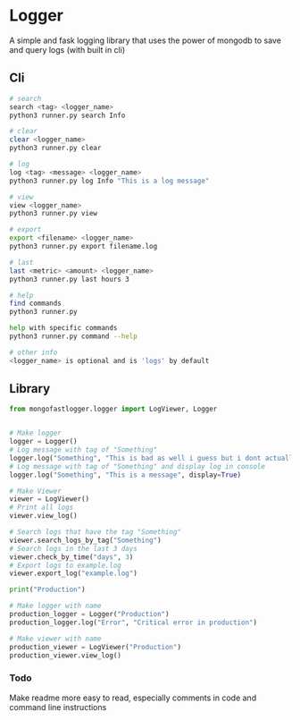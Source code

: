 # Logger
A simple and fask logging library that uses the power of mongodb to save and query logs (with built in cli)

## Cli
```sh
# search
search <tag> <logger_name>
python3 runner.py search Info

# clear
clear <logger_name>
python3 runner.py clear

# log
log <tag> <message> <logger_name>
python3 runner.py log Info "This is a log message"

# view
view <logger_name>
python3 runner.py view

# export
export <filename> <logger_name>
python3 runner.py export filename.log

# last
last <metric> <amount> <logger_name>
python3 runner.py last hours 3

# help
find commands
python3 runner.py

help with specific commands
python3 runner.py command --help

# other info
<logger_name> is optional and is 'logs' by default
```

## Library
```py
from mongofastlogger.logger import LogViewer, Logger


# Make logger
logger = Logger()
# Log message with tag of "Something"
logger.log("Something", "This is bad as well i guess but i dont actually know")
# Log message with tag of "Something" and display log in console
logger.log("Something", "This is a message", display=True)

# Make Viewer
viewer = LogViewer()
# Print all logs
viewer.view_log()

# Search logs that have the tag "Something"
viewer.search_logs_by_tag("Something")
# Search logs in the last 3 days
viewer.check_by_time("days", 3)
# Export logs to example.log
viewer.export_log("example.log")

print("Production")

# Make logger with name
production_logger = Logger("Production")
production_logger.log("Error", "Critical error in production")

# Make viewer with name
production_viewer = LogViewer("Production")
production_viewer.view_log()
```

### Todo
Make readme more easy to read, especially comments in code and command line instructions
